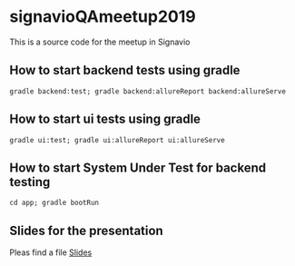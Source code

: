 # signavioQAmeetup2019
This is a source code for the meetup in Signavio

## How to start backend tests using gradle  
`gradle backend:test; gradle backend:allureReport backend:allureServe`

## How to start ui tests using gradle   
`gradle ui:test; gradle ui:allureReport ui:allureServe`

## How to start System Under Test for backend testing
`cd app; gradle bootRun`

## Slides for the presentation 
Pleas find a file [Slides](meetupSlides.pdf)
